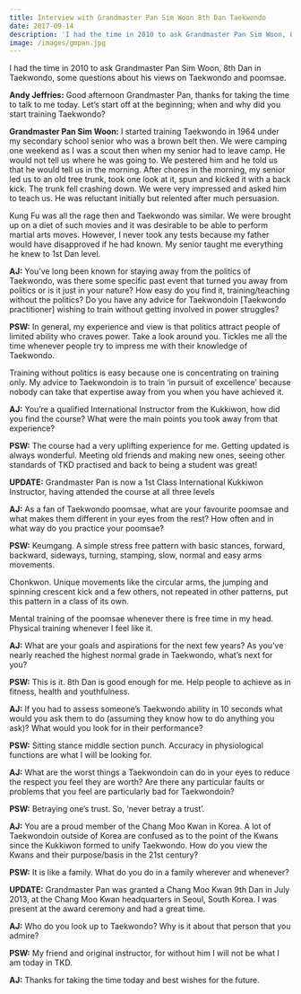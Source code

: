 ```yaml
---
title: Interview with Grandmaster Pan Sim Woon 8th Dan Taekwondo
date: 2017-09-14
description: 'I had the time in 2010 to ask Grandmaster Pan Sim Woon, 8th Dan in Taekwondo, some questions about his views on Taekwondo and poomsae.'
image: /images/gmpan.jpg
---
```


I had the time in 2010 to ask Grandmaster Pan Sim Woon, 8th Dan in Taekwondo, some questions about his views on Taekwondo and poomsae.

**Andy Jeffries:** Good afternoon Grandmaster Pan, thanks for taking the time to talk to me today. Let’s start off at the beginning; when and why did you start training Taekwondo?

**Grandmaster Pan Sim Woon:** I started training Taekwondo in 1964 under my secondary school senior who was a brown belt then. We were camping one weekend as I was a scout then when my senior had to leave camp. He would not tell us where he was going to. We pestered him and he told us that he would tell us in the morning. After chores in the morning, my senior led us to an old tree trunk, took one look at it, spun and kicked it with a back kick. The trunk fell crashing down. We were very impressed and asked him to teach us. He was reluctant initially but relented after much persuasion.

Kung Fu was all the rage then and Taekwondo was similar. We were brought up on a diet of such movies and it was desirable to be able to perform martial arts moves. However, I never took any tests because my father would have disapproved if he had known. My senior taught me everything he knew to 1st Dan level.

**AJ:** You’ve long been known for staying away from the politics of Taekwondo, was there some specific past event that turned you away from politics or is it just in your nature? How easy do you find it, training/teaching without the politics? Do you have any advice for Taekwondoin [Taekwondo practitioner] wishing to train without getting involved in power struggles?

**PSW:** In general, my experience and view is that politics attract people of limited ability who craves power. Take a look around you. Tickles me all the time whenever people try to impress me with their knowledge of Taekwondo.

Training without politics is easy because one is concentrating on training only. My advice to Taekwondoin is to train ‘in pursuit of excellence’ because nobody can take that expertise away from you when you have achieved it.

**AJ:** You’re a qualified International Instructor from the Kukkiwon, how did you find the course? What were the main points you took away from that experience?

**PSW:** The course had a very uplifting experience for me. Getting updated is always wonderful. Meeting old friends and making new ones, seeing other standards of TKD practised and back to being a student was great!

**UPDATE:** Grandmaster Pan is now a 1st Class International Kukkiwon Instructor, having attended the course at all three levels

**AJ:** As a fan of Taekwondo poomsae, what are your favourite poomsae and what makes them different in your eyes from the rest? How often and in what way do you practice your poomsae?

**PSW:** Keumgang. A simple stress free pattern with basic stances, forward, backward, sideways, turning, stamping, slow, normal and easy arms movements.

Chonkwon. Unique movements like the circular arms, the jumping and spinning crescent kick and a few others, not repeated in other patterns, put this pattern in a class of its own.

Mental training of the poomsae whenever there is free time in my head. Physical training whenever I feel like it.

**AJ:** What are your goals and aspirations for the next few years? As you’ve nearly reached the highest normal grade in Taekwondo, what’s next for you?

**PSW:** This is it. 8th Dan is good enough for me. Help people to achieve as in fitness, health and youthfulness.

**AJ:** If you had to assess someone’s Taekwondo ability in 10 seconds what would you ask them to do (assuming they know how to do anything you ask)? What would you look for in their performance?

**PSW:** Sitting stance middle section punch. Accuracy in physiological functions are what I will be looking for.

**AJ:** What are the worst things a Taekwondoin can do in your eyes to reduce the respect you feel they are worth? Are there any particular faults or problems that you feel are particularly bad for Taekwondoin?

**PSW:** Betraying one’s trust. So, ‘never betray a trust’.

**AJ:** You are a proud member of the Chang Moo Kwan in Korea. A lot of Taekwondoin outside of Korea are confused as to the point of the Kwans since the Kukkiwon formed to unify Taekwondo. How do you view the Kwans and their purpose/basis in the 21st century?

**PSW:** It is like a family. What do you do in a family wherever and whenever?

**UPDATE:** Grandmaster Pan was granted a Chang Moo Kwan 9th Dan in July 2013, at the Chang Moo Kwan headquarters in Seoul, South Korea. I was present at the award ceremony and had a great time.

**AJ:** Who do you look up to Taekwondo? Why is it about that person that you admire?

**PSW:** My friend and original instructor, for without him I will not be what I am today in TKD.

**AJ:** Thanks for taking the time today and best wishes for the future.
